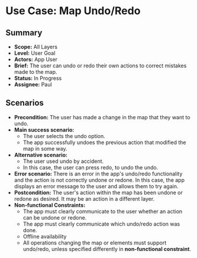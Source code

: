 # Use Case: Map Undo/Redo

## Summary

- **Scope:** All Layers
- **Level:** User Goal
- **Actors:** App User
- **Brief:** The user can undo or redo their own actions to correct mistakes made to the map.
- **Status:** In Progress
- **Assignee:** Paul

## Scenarios

- **Precondition:**
  The user has made a change in the map that they want to undo.
- **Main success scenario:**
  - The user selects the undo option.
  - The app successfully undoes the previous action that modified the map in some way.
- **Alternative scenario:**
  - The user used undo by accident.
  - In this case, the user can press redo, to undo the undo.
- **Error scenario:**
  There is an error in the app's undo/redo functionality and the action is not correctly undone or redone.
  In this case, the app displays an error message to the user and allows them to try again.
- **Postcondition:**
  The user's action within the map has been undone or redone as desired.
  It may be an action in a different layer.
- **Non-functional Constraints:**
  - The app must clearly communicate to the user whether an action can be undone or redone.
  - The app must clearly communicate which undo/redo action was done.
  - Offline availability
  - All operations changing the map or elements must support undo/redo, unless specified differently in **non-functional constraint**.
